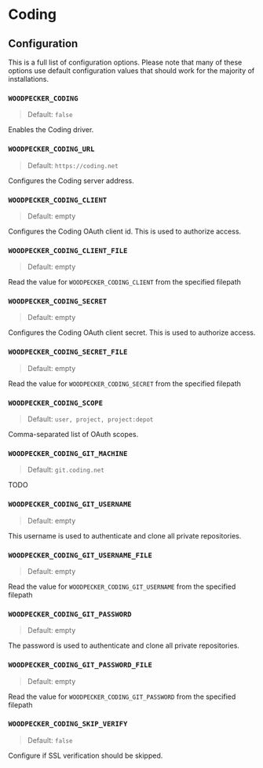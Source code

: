 # Coding

## Configuration

This is a full list of configuration options. Please note that many of these options use default configuration values that should work for the majority of installations.

### `WOODPECKER_CODING`
> Default: `false`

Enables the Coding driver.

### `WOODPECKER_CODING_URL`
> Default: `https://coding.net`

Configures the Coding server address.

### `WOODPECKER_CODING_CLIENT`
> Default: empty

Configures the Coding OAuth client id. This is used to authorize access.

### `WOODPECKER_CODING_CLIENT_FILE`
> Default: empty

Read the value for `WOODPECKER_CODING_CLIENT` from the specified filepath

### `WOODPECKER_CODING_SECRET`
> Default: empty

Configures the Coding OAuth client secret. This is used to authorize access.

### `WOODPECKER_CODING_SECRET_FILE`
> Default: empty

Read the value for `WOODPECKER_CODING_SECRET` from the specified filepath

### `WOODPECKER_CODING_SCOPE`
> Default: `user, project, project:depot`

Comma-separated list of OAuth scopes.

### `WOODPECKER_CODING_GIT_MACHINE`
> Default: `git.coding.net`

TODO

### `WOODPECKER_CODING_GIT_USERNAME`
> Default: empty

This username is used to authenticate and clone all private repositories.

### `WOODPECKER_CODING_GIT_USERNAME_FILE`
> Default: empty

Read the value for `WOODPECKER_CODING_GIT_USERNAME` from the specified filepath

### `WOODPECKER_CODING_GIT_PASSWORD`
> Default: empty

The password is used to authenticate and clone all private repositories.

### `WOODPECKER_CODING_GIT_PASSWORD_FILE`
> Default: empty

Read the value for `WOODPECKER_CODING_GIT_PASSWORD` from the specified filepath

### `WOODPECKER_CODING_SKIP_VERIFY`
> Default: `false`

Configure if SSL verification should be skipped.
